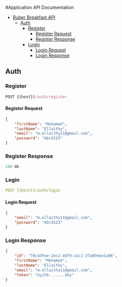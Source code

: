 #Application API Documentation
 
- [Buber Breakfast API](#buber-breakfast-api)
  - [Auth](#auth)
    - [Register](#register)
      - [Register Request](#register-request)
      - [Register Response](#register-response)
    - [Login](#login)
      - [Login Request](#login-request)
      - [Login Response](#login-response)
  

## Auth

### Register

```js
POST {{host}}/auth/register
```
#### Register Request

```json
{
    "firstName": "Mohamed",
    "lastName": "Ellaithy",
    "email": "m.ellaithy11@gmail.com",
    "password": "Abcd123"
}
```

### Register Response

```js
200 Ok
```
### Login
```yml
POST {{host}}/auth/login
```
#### Login Request

```json
{
    "email": "m.ellaithy11@gmail.com",
    "password": "Abcd123"
}
```
### Login Response
```json
{
    "id": "78c4dfee-2ec2-4df9-a1c1-37a09dee1a06",
    "firstName": "Mohamed",
    "lastName": "Ellaithy",
    "email": "m.ellaithy11@gmail.com",
    "token": "eyjhb.......Xoy"
}
```
